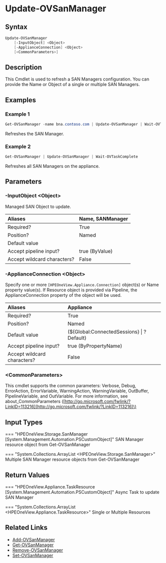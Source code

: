 ﻿---
description: Refresh SAN Manager and it"s configuration.
---

# Update-OVSanManager

## Syntax

```powershell
Update-OVSanManager
    [-InputObject] <Object>
    [-ApplianceConnection] <Object>
    [<CommonParameters>]
```

## Description

This Cmdlet is used to refresh a SAN Managers configuration.  You can provide the Name or Object of a single or multiple SAN Managers.

## Examples

###  Example 1 

```powershell
Get-OVSanManager -name bna.contoso.com | Update-OVSanManager | Wait-OVTaskComplete
```

Refreshes the SAN Manager.

###  Example 2 

```powershell
Get-OVSanManager | Update-OVSanManager | Wait-OVTaskComplete
```

Refreshes all SAN Managers on the appliance.

## Parameters

### -InputObject &lt;Object&gt;

Managed SAN Object to update.

| Aliases | Name, SANManager |
| :--- | :--- |
| Required? | True |
| Position? | Named |
| Default value |  |
| Accept pipeline input? | true (ByValue) |
| Accept wildcard characters? | False |

### -ApplianceConnection &lt;Object&gt;

Specify one or more `[HPEOneView.Appliance.Connection]` object(s) or Name property value(s). If Resource object is provided via Pipeline, the ApplianceConnection property of the object will be used.

| Aliases | Appliance |
| :--- | :--- |
| Required? | True |
| Position? | Named |
| Default value | (${Global:ConnectedSessions} &vert; ? Default) |
| Accept pipeline input? | true (ByPropertyName) |
| Accept wildcard characters? | False |

### &lt;CommonParameters&gt;

This cmdlet supports the common parameters: Verbose, Debug, ErrorAction, ErrorVariable, WarningAction, WarningVariable, OutBuffer, PipelineVariable, and OutVariable. For more information, see about\_CommonParameters \([http://go.microsoft.com/fwlink/?LinkID=113216](http://go.microsoft.com/fwlink/?LinkID=113216)\)

## Input Types

=== "HPEOneView.Storage.SanManager [System.Management.Automation.PSCustomObject]"
    SAN Manager resource object from Get-OVSanManager
    

=== "System.Collections.ArrayList <HPEOneView.Storage.SanManager>"
    Multiple SAN Manager resource objects from Get-OVSanManager
    

## Return Values

=== "HPEOneView.Appliance.TaskResource [System.Management.Automation.PSCustomObject]"
    Async Task to update SAN Manager
    

=== "System.Collections.ArrayList <HPEOneView.Appliance.TaskResource>"
    Single or Multiple Resources
    

## Related Links

* [Add-OVSanManager](add-ovsanmanager.md)
* [Get-OVSanManager](get-ovsanmanager.md)
* [Remove-OVSanManager](remove-ovsanmanager.md)
* [Set-OVSanManager](set-ovsanmanager.md)
